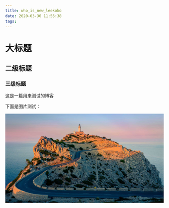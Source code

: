 ```yaml
---
title: who_is_new_leekoko
date: 2020-03-30 11:55:38
tags:
---
```


# 大标题

## 二级标题

### 三级标题

这是一篇用来测试的博客

下面是图片测试：

![](imgs/test.jpg)